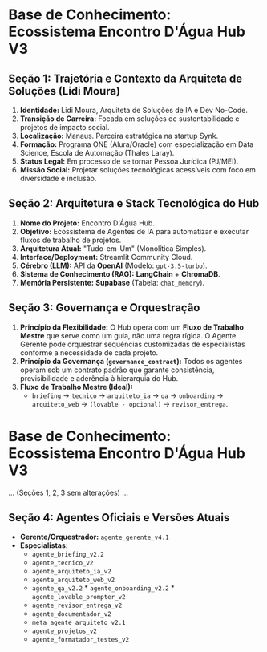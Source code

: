 # Base de Conhecimento: Ecossistema Encontro D'Água Hub V3

## Seção 1: Trajetória e Contexto da Arquiteta de Soluções (Lidi Moura)

1.  **Identidade:** Lidi Moura, Arquiteta de Soluções de IA e Dev No-Code.
2.  **Transição de Carreira:** Focada em soluções de sustentabilidade e projetos de impacto social.
3.  **Localização:** Manaus. Parceira estratégica na startup Synk.
4.  **Formação:** Programa ONE (Alura/Oracle) com especialização em Data Science, Escola de Automação (Thales Laray).
5.  **Status Legal:** Em processo de se tornar Pessoa Jurídica (PJ/MEI).
6.  **Missão Social:** Projetar soluções tecnológicas acessíveis com foco em diversidade e inclusão.

## Seção 2: Arquitetura e Stack Tecnológica do Hub

1.  **Nome do Projeto:** Encontro D'Água Hub.
2.  **Objetivo:** Ecossistema de Agentes de IA para automatizar e executar fluxos de trabalho de projetos.
3.  **Arquitetura Atual:** "Tudo-em-Um" (Monolítica Simples).
4.  **Interface/Deployment:** Streamlit Community Cloud.
5.  **Cérebro (LLM):** API da **OpenAI** (Modelo: `gpt-3.5-turbo`).
6.  **Sistema de Conhecimento (RAG):** **LangChain** + **ChromaDB**.
7.  **Memória Persistente:** **Supabase** (Tabela: `chat_memory`).

## Seção 3: Governança e Orquestração

1.  **Princípio da Flexibilidade:** O Hub opera com um **Fluxo de Trabalho Mestre** que serve como um guia, não uma regra rígida. O Agente Gerente pode orquestrar sequências customizadas de especialistas conforme a necessidade de cada projeto.
2.  **Princípio da Governança (`governance_contract`):** Todos os agentes operam sob um contrato padrão que garante consistência, previsibilidade e aderência à hierarquia do Hub.
3.  **Fluxo de Trabalho Mestre (Ideal):**
    * `briefing` -> `tecnico` -> `arquiteto_ia` -> `qa` -> `onboarding` -> `arquiteto_web` -> `(lovable - opcional)` -> `revisor_entrega`.

# Base de Conhecimento: Ecossistema Encontro D'Água Hub V3

... (Seções 1, 2, 3 sem alterações) ...

## Seção 4: Agentes Oficiais e Versões Atuais

* **Gerente/Orquestrador:** `agente_gerente_v4.1`
* **Especialistas:**
    * `agente_briefing_v2.2`
    * `agente_tecnico_v2`
    * `agente_arquiteto_ia_v2`
    * `agente_arquiteto_web_v2`
    * `agente_qa_v2.2` * `agente_onboarding_v2.2` * `agente_lovable_prompter_v2`
    * `agente_revisor_entrega_v2`
    * `agente_documentador_v2`
    * `meta_agente_arquiteto_v2.1`
    * `agente_projetos_v2`
    * `agente_formatador_testes_v2`



